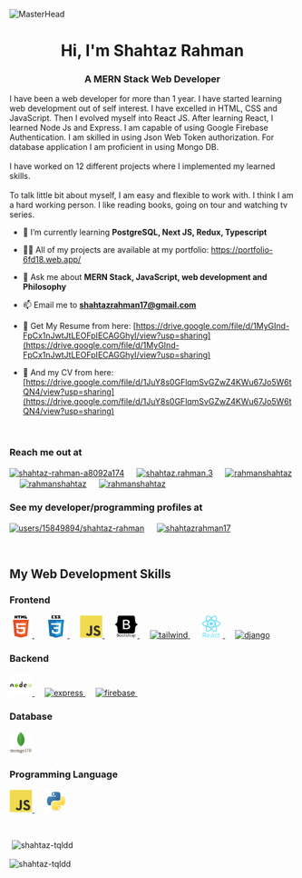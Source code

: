 ![MasterHead](https://i.ibb.co/LhkryFD/profile-banner.gif)
<h1 align="center">Hi, I'm Shahtaz Rahman</h1>
<h3 align="center">A MERN Stack Web Developer</h3>

<p>
I have been a web developer for more than 1 year. I have started learning web development
out of self interest. I have excelled in HTML, CSS and JavaScript. Then I evolved myself
into React JS. After learning React, I learned Node Js and Express. I am capable of using 
Google Firebase Authentication. I am skilled in using Json Web Token authorization. For database application I am proficient in using Mongo DB.
<br/><br/>
I have worked on 12 different projects where I implemented my learned skills. 
<br/><br/>
To talk little bit about myself, I am easy and flexible to work with. I think I am a
hard working person. I like reading books, going on tour and watching tv series.</p> 

- 🌱 I’m currently learning **PostgreSQL, Next JS, Redux, Typescript**

- 👨‍💻 All of my projects are available at my portfolio: https://portfolio-6fd18.web.app/

- 💬 Ask me about **MERN Stack, JavaScript, web development and Philosophy**

- 📫 Email me to **shahtazrahman17@gmail.com**

- 📄 Get My Resume from here: [https://drive.google.com/file/d/1MyGInd-FpCx1nJwtJtLEOFpIECAGGhyI/view?usp=sharing](https://drive.google.com/file/d/1MyGInd-FpCx1nJwtJtLEOFpIECAGGhyI/view?usp=sharing)

- 📄 And my CV from here: [https://drive.google.com/file/d/1JuY8s0GFlqmSvGZwZ4KWu67Jo5W6tQN4/view?usp=sharing](https://drive.google.com/file/d/1JuY8s0GFlqmSvGZwZ4KWu67Jo5W6tQN4/view?usp=sharing)

<br/>
<h3 align="left">Reach me out at</h3>
<p align="left">
<a href="https://linkedin.com/in/shahtaz-rahman-a8092a174" target="blank"><img align="center" src="https://raw.githubusercontent.com/rahuldkjain/github-profile-readme-generator/master/src/images/icons/Social/linked-in-alt.svg" alt="shahtaz-rahman-a8092a174" height="30" width="40" /></a> &emsp;
<a href="https://fb.com/shahtaz.rahman.3" target="blank"><img align="center" src="https://raw.githubusercontent.com/rahuldkjain/github-profile-readme-generator/master/src/images/icons/Social/facebook.svg" alt="shahtaz.rahman.3" height="30" width="40" /></a> &emsp;
<a href="https://wa.me/8801521305382" target="blank"><img align="center" src="https://raw.githubusercontent.com/rahuldkjain/github-profile-readme-generator/master/src/images/icons/Social/whatsapp.svg" alt="rahmanshahtaz" height="30" width="40" /></a> &emsp;
<a href="https://www.instagram.com/shahtazrahman/" target="blank"><img align="center" src="https://raw.githubusercontent.com/rahuldkjain/github-profile-readme-generator/master/src/images/icons/Social/instagram.svg" alt="rahmanshahtaz" height="30" width="40" /></a> &emsp;
<a href="https://twitter.com/rahmanshahtaz" target="blank"><img align="center" src="https://raw.githubusercontent.com/rahuldkjain/github-profile-readme-generator/master/src/images/icons/Social/twitter.svg" alt="rahmanshahtaz" height="30" width="40" /></a>
</p>

<h3 align="left">See my developer/programming profiles at</h3>
<p align="left">
<a href="https://stackoverflow.com/users/users/15849894/shahtaz-rahman" target="blank"><img align="center" src="https://raw.githubusercontent.com/rahuldkjain/github-profile-readme-generator/master/src/images/icons/Social/stack-overflow.svg" alt="users/15849894/shahtaz-rahman" height="30" width="40" /></a> &emsp;
<a href="https://www.hackerrank.com/shahtazrahman17" target="blank"><img align="center" src="https://raw.githubusercontent.com/rahuldkjain/github-profile-readme-generator/master/src/images/icons/Social/hackerrank.svg" alt="shahtazrahman17" height="30" width="40" /></a>
</p>
<br/>

<h2 align="left">My Web Development Skills</h3>
<h3>Frontend</h3>
<p align="left">
<a href="https://www.w3.org/html/" target="_blank" rel="noreferrer"> <img src="https://raw.githubusercontent.com/devicons/devicon/master/icons/html5/html5-original-wordmark.svg" alt="html5" width="40" height="40"/> </a> &emsp;
<a href="https://www.w3.org/css/" target="_blank" rel="noreferrer"> <img src="https://raw.githubusercontent.com/devicons/devicon/master/icons/css3/css3-original-wordmark.svg" alt="html5" width="40" height="40"/> </a> &emsp;
<a href="https://developer.mozilla.org/en-US/docs/Web/JavaScript" target="_blank" rel="noreferrer"> <img src="https://raw.githubusercontent.com/devicons/devicon/master/icons/javascript/javascript-original.svg" alt="javascript" width="40" height="40"/> </a> &emsp;
<a href="https://getbootstrap.com" target="_blank" rel="noreferrer"> <img src="https://raw.githubusercontent.com/devicons/devicon/master/icons/bootstrap/bootstrap-plain-wordmark.svg" alt="bootstrap" width="40" height="40"/> </a> &emsp;
<a href="https://tailwindcss.com/" target="_blank" rel="noreferrer"> <img src="https://www.vectorlogo.zone/logos/tailwindcss/tailwindcss-icon.svg" alt="tailwind" width="40" height="40"/> </a> &emsp;
<a href="https://reactjs.org/" target="_blank" rel="noreferrer"> <img src="https://raw.githubusercontent.com/devicons/devicon/master/icons/react/react-original-wordmark.svg" alt="react" width="40" height="40"/> </a> &emsp; 
<a href="https://www.djangoproject.com/" target="_blank" rel="noreferrer"> <img src="https://cdn.worldvectorlogo.com/logos/django.svg" alt="django" width="40" height="40"/> </a>
</p>

<h3>Backend</h3>
<p align="left">
<a href="https://nodejs.org" target="_blank" rel="noreferrer"> <img src="https://raw.githubusercontent.com/devicons/devicon/master/icons/nodejs/nodejs-original-wordmark.svg" alt="nodejs" width="40" height="40"/> </a> &emsp;
<a href="https://expressjs.com" target="_blank" rel="noreferrer"> <img src="https://skillshack.blob.core.windows.net/uploads/express.webp" alt="express" width="40" height="40"/> </a> &emsp;
<a href="https://firebase.google.com/" target="_blank" rel="noreferrer"> <img src="https://www.vectorlogo.zone/logos/firebase/firebase-icon.svg" alt="firebase" width="40" height="40"/> </a> &emsp; 
</p>

<h3>Database</h3>
<p align="left">
<a href="https://www.mongodb.com/" target="_blank" rel="noreferrer"> <img src="https://raw.githubusercontent.com/devicons/devicon/master/icons/mongodb/mongodb-original-wordmark.svg" alt="mongodb" width="40" height="40"/> </a> 
</p>

<h3>Programming Language</h3>
<p align="left">
<a href="https://developer.mozilla.org/en-US/docs/Web/JavaScript" target="_blank" rel="noreferrer"> <img src="https://raw.githubusercontent.com/devicons/devicon/master/icons/javascript/javascript-original.svg" alt="javascript" width="40" height="40"/> </a> &emsp;
<a href="https://www.python.org" target="_blank" rel="noreferrer"> <img src="https://raw.githubusercontent.com/devicons/devicon/master/icons/python/python-original.svg" alt="python" width="40" height="40"/> </a> 
</p>
<br/>

<p>&nbsp;<img align="center" src="https://github-readme-stats.vercel.app/api?username=shahtaz-tqldd&show_icons=true&locale=en" alt="shahtaz-tqldd" /></p>

<p><img align="center" src="https://github-readme-streak-stats.herokuapp.com/?user=shahtaz-tqldd&" alt="shahtaz-tqldd" /></p>
